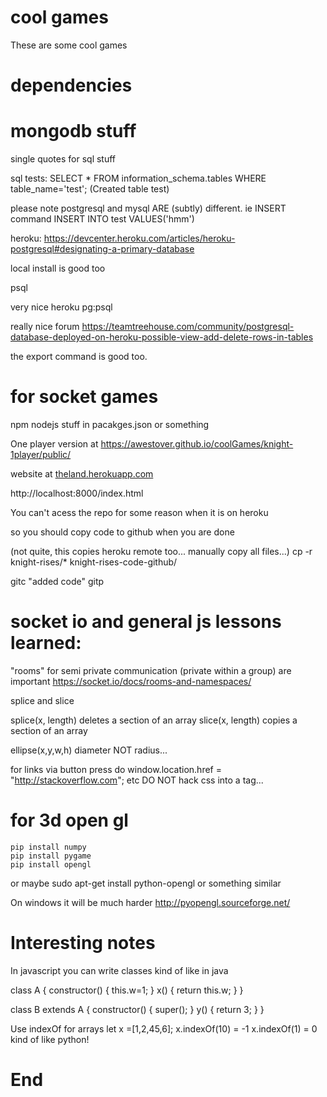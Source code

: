 # cool games
These are some cool games

# dependencies

# mongodb stuff


single quotes for sql stuff

sql tests:
SELECT * FROM information_schema.tables WHERE table_name='test';
(Created table test)


please note postgresql and mysql ARE (subtly) different. ie INSERT command
INSERT INTO test VALUES('hmm')

heroku:
https://devcenter.heroku.com/articles/heroku-postgresql#designating-a-primary-database

local install is good too

psql

very nice
heroku pg:psql

really nice forum
https://teamtreehouse.com/community/postgresql-database-deployed-on-heroku-possible-view-add-delete-rows-in-tables

the export command is good too.


# for socket games
npm
nodejs
stuff in pacakges.json or something

One player version at
<a href="https://awestover.github.io/coolGames/knight-1player/public/">https://awestover.github.io/coolGames/knight-1player/public/</a>

website at
<a href="https://theland.herokuapp.com">theland.herokuapp.com</a>

<a>http://localhost:8000/index.html</a>

You can't acess the repo for some reason when it is on heroku

so you should copy code to github when you are done

(not quite, this copies heroku remote too... manually copy all files...)
cp -r knight-rises/* knight-rises-code-github/

gitc "added code"
gitp

# socket io and general js lessons learned:

"rooms" for semi private communication (private within a group) are important
https://socket.io/docs/rooms-and-namespaces/


splice and slice

splice(x, length) deletes a section of an array
slice(x, length)  copies  a section of an array

ellipse(x,y,w,h) diameter NOT radius...

for links via button press do
window.location.href = "http://stackoverflow.com"; etc
DO NOT hack css into a <a> tag...


# for 3d open gl
    pip install numpy
    pip install pygame
    pip install opengl
or maybe
    sudo apt-get install python-opengl
or something similar

On windows it will be much harder
http://pyopengl.sourceforge.net/


# Interesting notes

In javascript you can write classes kind of like in java

class A
{
  constructor()
  {
    this.w=1;
  }
  x()
  {
    return this.w;
  }
}


class B extends A
{
  constructor()
  {
    super();
  }
  y()
  {
    return 3;
  }
}


Use indexOf for arrays
let x =[1,2,45,6];
x.indexOf(10) = -1
x.indexOf(1) = 0
kind of like python!

# End
